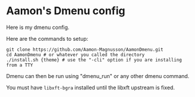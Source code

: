# Aamon's Dmenu config

Here is my dmenu config.

Here are the commands to setup:

```
git clone https://github.com/Aamon-Magnusson/AamonDmenu.git
cd AamonDmenu # or whatever you called the directory
./install.sh {theme} # use the "-cli" option if you are installing from a TTY
```

Dmenu can then be run using "dmenu_run" or any other dmenu command.

You must have `libxft-bgra` installed until the libxft upstream is fixed.
